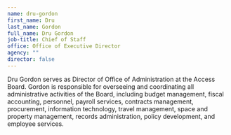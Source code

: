 ```yaml
---
name: dru-gordon
first_name: Dru
last_name: Gordon
full_name: Dru Gordon
job-title: Chief of Staff
office: Office of Executive Director
agency: ""
director: false
---
```

D﻿ru Gordon serves as Director of Office of Administration at the Access Board. Gordon is responsible for overseeing and coordinating all administrative activities of the Board, including budget management, fiscal accounting, personnel, payroll services, contracts management, procurement, information technology, travel management, space and property management, records administration, policy development, and employee services.
